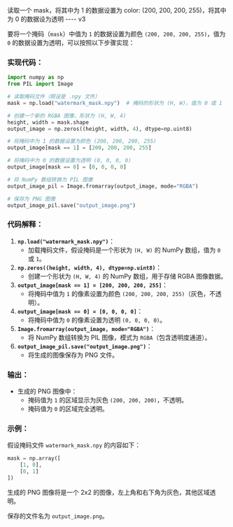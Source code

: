 读取一个 mask，将其中为 1 的数据设置为 color: (200, 200, 200, 255)，将其中为 0 的数据设为透明
---- v3

要将一个掩码（`mask`）中值为 `1` 的数据设置为颜色 `(200, 200, 200, 255)`，值为 `0` 的数据设置为透明，可以按照以下步骤实现：

### 实现代码：

```python
import numpy as np
from PIL import Image

# 读取掩码文件（假设是 .npy 文件）
mask = np.load("watermark_mask.npy")  # 掩码的形状为 (H, W)，值为 0 或 1

# 创建一个新的 RGBA 图像，形状为 (H, W, 4)
height, width = mask.shape
output_image = np.zeros((height, width, 4), dtype=np.uint8)

# 将掩码中为 1 的数据设置为颜色 (200, 200, 200, 255)
output_image[mask == 1] = [200, 200, 200, 255]

# 将掩码中为 0 的数据设置为透明 (0, 0, 0, 0)
output_image[mask == 0] = [0, 0, 0, 0]

# 将 NumPy 数组转换为 PIL 图像
output_image_pil = Image.fromarray(output_image, mode="RGBA")

# 保存为 PNG 图像
output_image_pil.save("output_image.png")
```

### 代码解释：

1. **`np.load("watermark_mask.npy")`**：
   - 加载掩码文件，假设掩码是一个形状为 `(H, W)` 的 NumPy 数组，值为 `0` 或 `1`。
2. **`np.zeros((height, width, 4), dtype=np.uint8)`**：
   - 创建一个形状为 `(H, W, 4)` 的 NumPy 数组，用于存储 RGBA 图像数据。
3. **`output_image[mask == 1] = [200, 200, 200, 255]`**：
   - 将掩码中值为 `1` 的像素设置为颜色 `(200, 200, 200, 255)`（灰色，不透明）。
4. **`output_image[mask == 0] = [0, 0, 0, 0]`**：
   - 将掩码中值为 `0` 的像素设置为透明 `(0, 0, 0, 0)`。
5. **`Image.fromarray(output_image, mode="RGBA")`**：
   - 将 NumPy 数组转换为 PIL 图像，模式为 `RGBA`（包含透明度通道）。
6. **`output_image_pil.save("output_image.png")`**：
   - 将生成的图像保存为 PNG 文件。

### 输出：

- 生成的 PNG 图像中：
  - 掩码值为 `1` 的区域显示为灰色 `(200, 200, 200)`，不透明。
  - 掩码值为 `0` 的区域完全透明。

### 示例：

假设掩码文件 `watermark_mask.npy` 的内容如下：

```python
mask = np.array([
    [1, 0],
    [0, 1]
])
```

生成的 PNG 图像将是一个 2x2 的图像，左上角和右下角为灰色，其他区域透明。

保存的文件名为 `output_image.png`。
